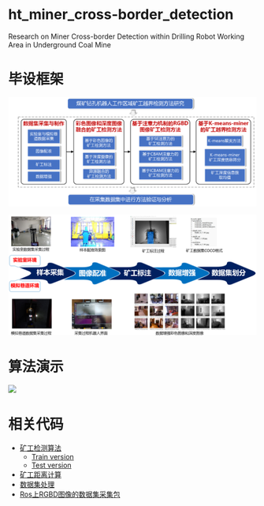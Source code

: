 # ht_miner_cross-border_detection
Research on Miner Cross-border Detection within Drilling Robot Working Area in Underground Coal Mine
# 毕设框架

![image-20220929201108019](README.assets/image-20220929201108019.png)

![image-20220929201134801](README.assets/image-20220929201134801.png)

# 算法演示

[![](https://bb-embed.herokuapp.com/embed?v=BV1uW4y1e76o)](https://www.bilibili.com/video/BV1uW4y1e76o?share_source=copy_web&vd_source=9e0d75e1291c4746cf32f2a82d2e0b4a)

# 相关代码
- [矿工检测算法](https://github.com/HT-hlf/YOLOv3-RGBD-ICBAM.git)
  - [Train version](https://github.com/HT-hlf/mmdetection_miner-2.22.0.git)
  - [Test version](https://github.com/HT-hlf/mmdetection_miner-2.22.0-predict.git)
- [矿工距离计算](https://github.com/HT-hlf/matlab_coursework.git)
- [数据集处理](https://github.com/HT-hlf/rgbd_dataset_process.git)
- [Ros上RGBD图像的数据集采集包](https://github.com/HT-hlf/ht_save_rgbd_from_kinect2.git)

